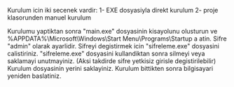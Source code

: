 ﻿Kurulum icin iki secenek vardir:
    1- EXE dosyasiyla direkt kurulum
    2- proje klasorunden manuel kurulum

Kurulumu yaptiktan sonra "main.exe" dosyasinin kisayolunu olusturun ve %APPDATA%\Microsoft\Windows\Start Menu\Programs\Startup a atin.
Sifre "admin" olarak ayarlidir.
Sifreyi degistirmek icin "sifreleme.exe" dosyasini calistiriniz.
"sifreleme.exe" dosyasini kullandiktan sonra silmeyi veya saklamayi unutmayiniz. (Aksi takdirde sifre yetkisiz girisle degistirilebilir)
Kurulum dosyasinin yerini saklayiniz.
Kurulum bittikten sonra bilgisayari yeniden baslatiniz.
